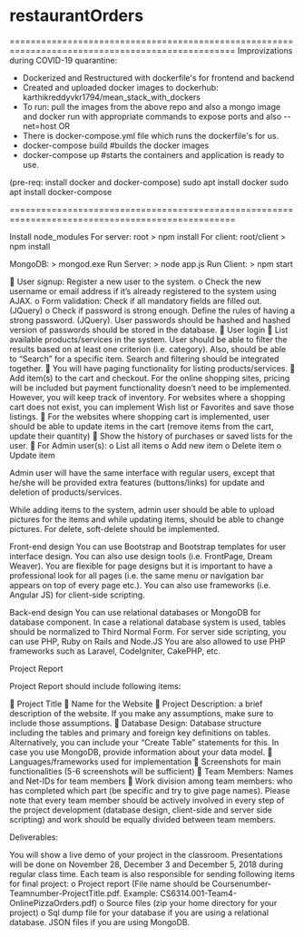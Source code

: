 # restaurantOrders

=================================================================================================
Improvizations during COVID-19 quarantine:

- Dockerized and Restructured with dockerfile's for frontend and backend
- Created and uploaded docker images to dockerhub: karthikreddyvkr1794/mean_stack_with_dockers
- To run: pull the images from the above repo and also a mongo image and docker run with appropriate commands to expose ports     and also --net=host
OR
- There is docker-compose.yml file which runs the dockerfile's for us.
- docker-compose build          #builds the docker images
- docker-compose up             #starts the containers and application is ready to use.

(pre-req: install docker and docker-compose)
sudo apt install docker
sudo apt install docker-compose

=================================================================================================

Install node_modules 
For server: root > npm install
For client: root/client > npm install

MongoDB: > mongod.exe
Run Server: > node app.js
Run Client: > npm start

	User signup: Register a new user to the system. 
o	Check the new username or email address if it’s already registered to the system using AJAX. 
o	Form validation: Check if all mandatory fields are filled out. (JQuery)
o	Check if password is strong enough. Define the rules of having a strong password. (JQuery). User passwords should be hashed and hashed version of passwords should be stored in the database.
	User login
	List available products/services in the system. User should be able to filter the results based on at least one criterion (i.e. category). Also, should be able to “Search” for a specific item.  Search and filtering should be integrated together.
	You will have paging functionality for listing products/services.
	Add item(s) to the cart and checkout. For the online shopping sites, pricing will be included but payment functionality doesn’t need to be implemented. However, you will keep track of inventory. For websites where a shopping cart does not exist, you can implement Wish list or Favorites and save those listings.
	For the websites where shopping cart is implemented, user should be able to update items in the cart (remove items from the cart, update their quantity)
	Show the history of purchases or saved lists for the user.
	For Admin user(s):
o	List all items
o	Add new item
o	Delete item
o	Update item

Admin user will have the same interface with regular users, except that he/she will be provided extra features (buttons/links) for update and deletion of products/services.

While adding items to the system, admin user should be able to upload pictures for the items and while updating items, should be able to change pictures.
For delete, soft-delete should be implemented.

Front-end design
You can use Bootstrap and Bootstrap templates for user interface design. You can also use design tools (i.e. FrontPage, Dream Weaver). You are flexible for page designs but it is important to have a professional look for all pages (i.e. the same menu or navigation bar appears on top of every page etc.). 
You can also use frameworks (i.e. Angular JS) for client-side scripting.

Back-end design
You can use relational databases or MongoDB for database component. In case a relational database system is used, tables should be normalized to Third Normal Form.
For server side scripting, you can use PHP, Ruby on Rails and Node.JS You are also allowed to use PHP frameworks such as Laravel, CodeIgniter, CakePHP, etc. 

Project Report

Project Report should include following items:

	Project Title 
	Name for the Website
	Project Description: a brief description of the website. If you make any assumptions, make sure to include those assumptions.
	Database Design: Database structure including the tables and primary and foreign key definitions on tables.  Alternatively, you can include your “Create Table” statements for this. In case you use MongoDB, provide information about your data model.
	Languages/frameworks used for implementation
	Screenshots for main functionalities (5-6 screenshots will be sufficient)
	Team Members: Names and Net-IDs for team members
	Work division among team members: who has completed which part (be specific and try to give page names). Please note that every team member should be actively involved in every step of the project development (database design, client-side and server side scripting) and work should be equally divided between team members.

Deliverables:

You will show a live demo of your project in the classroom. Presentations will be done on November 28, December 3 and December 5, 2018 during regular class time.
Each team is also responsible for sending following items for final project:
o	Project report (File name should be Coursenumber-Teamnumber-ProjectTitle.pdf.  Example: CS6314.001-Team4-OnlinePizzaOrders.pdf)
o	Source files (zip your home directory for your project)
o	Sql dump file for your database if you are using a relational database. JSON files if you are using MongoDB.
